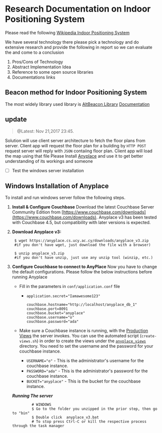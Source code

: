 # Research Documentation on Indoor Positioning System
Please read the following [Wikipedia Indoor Positioning System](https://en.wikipedia.org/wiki/Indoor_positioning_system#Magnetic_positioning)

We have several technology there please pick a technology and do extensive research and provide the following in report so we can evaluate the and come to a conclusion
1. Pros/Cons of Technology
2. Abstract Implementation Idea
3. Reference to some open source libraries
4. Documentations links


## Beacon method for Indoor Positioning System
The most widely library used library is [AltBeacon Library](https://github.com/AltBeacon/android-beacon-library)
[Documentation](https://altbeacon.github.io/android-beacon-library/)

## update 
> @Latest: Nov 21,2017 23:45.



Solution will use client server architecture to fetch the floor plans from server.
Client app will request the floor plan for a building by `HTTP POST` request server will reply with `JSON` contaiing floor plan.
Client app will load the map using that file 
Please Install [Anyplace](https://github.com/piyushimraw/anyplace) and use it to get better understanding of its workings and someone 
- [ ] Test the windows server installation 



## Windows Installation of Anyplace
To install and run windows server follow the following steps.
 
 1. **Install & Configure Couchbase** Download the latest Couchbase Server Community Edition from [https://www.couchbase.com/downloads](https://www.couchbase.com/downloads). Anyplace v3 has been tested with Couchbase 4.5, but compatibility with later versions is expected.
 
2. **Download Anyplace v3:**
 
        $ wget https://anyplace.cs.ucy.ac.cy/downloads/anyplace_v3.zip  
        #if you don't have wget, just download the file with a browser)
    
        $ unzip anyplace_v3.zip
        #if you don't have unzip, just use any unzip tool (winzip, etc.)
 
    
3. **Configure Couchbase to connect to AnyPlace** Now you have to change the default configurations. Please follow the below instructions before running Anyplace
        
    + Fill in the parameters in `conf/application.conf` file 
        * `application.secret="Iamawesome123"`
            ```
            couchbase.hostname="http://localhost/anyplace_db_1"
            couchbase.port=8091
            couchbase.bucket="anyplace"
            couchbase.username="o"
            couchbase.password="ada"
            ```
    
    + Make sure a Couchbase instance is running, with the [Production Views](https://developer.couchbase.com/documentation/server/4.6/introduction/whats-new.html) the server invokes.
    You can use the automated script (`create-views.sh`) in order to create the views under the [`anyplace_views`](https://github.com/piyushimraw/anyplace/tree/master/server/anyplace_views) directory.
    You need to set the username and the password for your couchbase instance.  
        * `USERNAME="o"` - This is the administrator's username for the couchbase instance.
        * `PASSWORD="ada"` - This is the administrator's password for the couchbase instance.
        * `BUCKET="anyplace"` - This is the bucket for the couchbase instance.

    ***Running The server***
                
                # WINDOWS
                $ Go to the folder you unzipped in the prior step, then go to "bin" 
                $ Double click  anyplace_v3.bat
                # To stop press Ctrl-C or kill the respective process through the task manager
